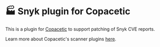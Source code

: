 # 🏭 Snyk plugin for Copacetic

This is a plugin for [Copacetic](https://github.com/project-copacetic/copacetic) to support patching of Snyk CVE reports.

Learn more about Copacetic's scanner plugins [here](https://project-copacetic.github.io/copacetic/website/next/scanner-plugins).

